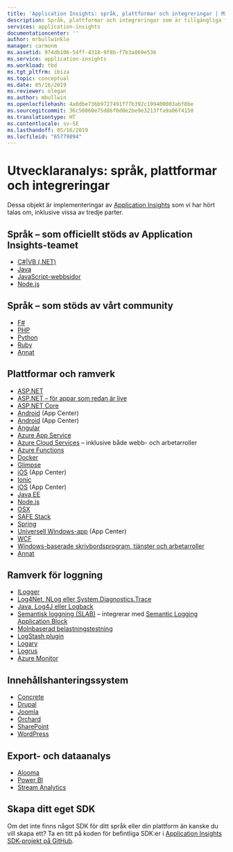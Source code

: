 ```yaml
---
title: 'Application Insights: språk, plattformar och integreringar | Microsoft Docs'
description: Språk, plattformar och integreringar som är tillgängliga för Application Insights
services: application-insights
documentationcenter: ''
author: mrbullwinkle
manager: carmonm
ms.assetid: 974db106-54ff-4318-9f8b-f7b3a869e536
ms.service: application-insights
ms.workload: tbd
ms.tgt_pltfrm: ibiza
ms.topic: conceptual
ms.date: 05/16/2019
ms.reviewer: olegan
ms.author: mbullwin
ms.openlocfilehash: 4a0dbe736b9727491f77b392c199400003abf8be
ms.sourcegitcommit: 36c50860e75d86f0d0e2be9e3213ffa9a06f4150
ms.translationtype: HT
ms.contentlocale: sv-SE
ms.lasthandoff: 05/16/2019
ms.locfileid: "65779894"
---
```

# <a name="developer-analytics-languages-platforms-and-integrations"></a>Utvecklaranalys: språk, plattformar och integreringar
Dessa objekt är implementeringar av [Application Insights](../../azure-monitor/app/app-insights-overview.md) som vi har hört talas om, inklusive vissa av tredje parter.

## <a name="languages---officially-supported-by-application-insights-team"></a>Språk – som officiellt stöds av Application Insights-teamet
* [C#|VB (.NET)](../../azure-monitor/app/asp-net.md)
* [Java](../../azure-monitor/app/java-get-started.md)
* [JavaScript-webbsidor](../../azure-monitor/app/javascript.md)
* [Node.js](../../azure-monitor/app/nodejs.md)

## <a name="languages---community-supported"></a>Språk – som stöds av vårt community
* [F#](https://safe-stack.github.io/docs/template-azure-ai/)
* [PHP](https://github.com/Microsoft/ApplicationInsights-PHP)
* [Python](https://pypi.python.org/pypi/applicationinsights/0.1.0)
* [Ruby](https://rubygems.org/gems/application_insights)
* [Annat](#projects)

## <a name="platforms-and-frameworks"></a>Plattformar och ramverk
* [ASP.NET](../../azure-monitor/app/asp-net.md)
* [ASP.NET – för appar som redan är live](../../azure-monitor/app/monitor-performance-live-website-now.md)
* [ASP.NET Core](../../azure-monitor/app/asp-net-core.md)
* [Android](../../azure-monitor/learn/mobile-center-quickstart.md) (App Center)
* [Android](https://github.com/Microsoft/ApplicationInsights-Android) (App Center)
* [Angular](https://github.com/MarkPieszak/angular-application-insights)
* [Azure App Service](../../azure-monitor/app/azure-web-apps.md)
* [Azure Cloud Services](../../azure-monitor/app/cloudservices.md) – inklusive både webb- och arbetarroller
* [Azure Functions](https://docs.microsoft.com/azure/azure-functions/functions-monitoring)
* [Docker](../../azure-monitor/app/docker.md)
* [Glimpse](https://azure.microsoft.com/blog/glimpse-application-insights/)
* [iOS](../../azure-monitor/learn/mobile-center-quickstart.md) (App Center)
* [Ionic](https://github.com/SoftwarePioniere/ionic-application-insights)
* [iOS](https://github.com/Microsoft/ApplicationInsights-iOS) (App Center)
* [Java EE](../../azure-monitor/app/java-get-started.md)
* [Node.js](https://www.npmjs.com/package/applicationinsights)
* [OSX](https://github.com/Microsoft/ApplicationInsights-OSX)
* [SAFE Stack](https://safe-stack.github.io/docs/template-azure-ai/)
* [Spring](https://joe.blog.freemansoft.com/2015/12/enabling-microsoft-application-insight.html)
* [Universell Windows-app](../../azure-monitor/learn/mobile-center-quickstart.md) (App Center)
* [WCF](https://github.com/Microsoft/ApplicationInsights-SDK-Labs/blob/master/WCF/readme.md)
* [Windows-baserade skrivbordsprogram, tjänster och arbetarroller](../../azure-monitor/app/windows-desktop.md)
* [Annat](#projects)

## <a name="logging-frameworks"></a>Ramverk för loggning
* [ILogger](https://docs.microsoft.com/azure/azure-monitor/app/ilogger)
* [Log4Net, NLog eller System.Diagnostics.Trace](../../azure-monitor/app/asp-net-trace-logs.md)
* [Java, Log4J eller Logback](../../azure-monitor/app/java-trace-logs.md)
* [Semantisk loggning (SLAB)](https://github.com/fidmor89/SLAB_AppInsights) – integrerar med [Semantic Logging Application Block](https://msdn.microsoft.com/library/dn440729.aspx)
* [Molnbaserad belastningstestning](https://blogs.msdn.com/b/visualstudioalm/archive/2015/07/30/getting-application-insights-counters-with-cloud-based-load-testing.aspx)
* [LogStash plugin](https://github.com/Azure/azure-diagnostics-tools/tree/master/Logstash/logstash-output-applicationinsights)
* [Logary](https://www.nuget.org/packages/Logary.Targets.AppInsights/)
* [Logrus](https://github.com/jjcollinge/logrus-appinsights)
* [Azure Monitor](https://blogs.technet.microsoft.com/msoms/2016/09/26/application-insights-connector-in-oms/)

## <a name="content-management-systems"></a>Innehållshanteringssystem
* [Concrete](https://github.com/fidmor89/appInsights-Concrete)
* [Drupal](https://github.com/fidmor89/AppInsights-Drupal)
* [Joomla](https://github.com/fidmor89/AppInsights-Joomla)
* [Orchard](https://azure.microsoft.com/blog/integrating-application-insights-into-a-modular-cms-and-a-multi-tenant-public-saas/preview/)
* [SharePoint](../../azure-monitor/app/sharepoint.md)
* [WordPress](https://wordpress.org/plugins/application-insights/)

## <a name="export-and-data-analysis"></a>Export- och dataanalys
* [Alooma](https://www.alooma.com/blog/application-insights-amazon-redshift)
* [Power BI](https://blogs.msdn.com/b/powerbi/archive/2015/11/04/explore-your-application-insights-data-with-power-bi.aspx)
* [Stream Analytics](../../azure-monitor/app/export-power-bi.md )

## <a name="projects"></a> Skapa ditt eget SDK
Om det inte finns något SDK för ditt språk eller din plattform än kanske du vill skapa ett? Ta en titt på koden för befintliga SDK:er i [Application Insights SDK-projekt på GitHub](https://github.com/Microsoft/AppInsights-Home).

